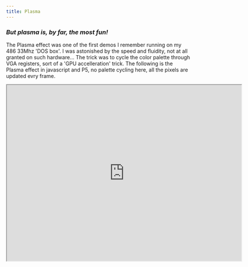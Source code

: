 ```yaml
---
title: Plasma
---
```


### *But plasma is, by far, the most fun!*
The Plasma effect was one of the first demos I remember running on my 486 33Mhz 'DOS box'. I was astonished by the speed and fluidity, not at all granted on such hardware...
The trick was to cycle the color palette through VGA registers, sort of a 'GPU accelleration' trick.
The following is the Plasma effect in javascript and P5, no palette cycling here, all the pixels are updated evry frame.
<iframe style="width: 640px; height: 480px;" src="https://editor.p5js.org/Frenchfaso/full/FDouXFT50"></iframe>
